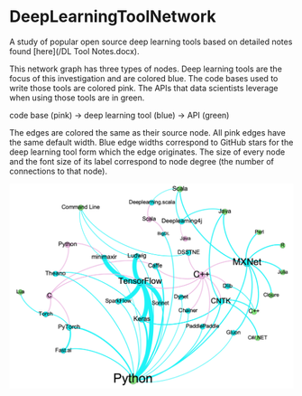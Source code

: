 # DeepLearningToolNetwork
A study of popular open source deep learning tools based on detailed notes found [here](/DL Tool Notes.docx).

This network graph has three types of nodes. Deep learning tools are the focus of this investigation and are colored blue. The code bases used to write those tools are colored pink. The APIs that data scientists leverage when using those tools are in green. 

code base (pink) → deep learning tool (blue) → API (green)

The edges are colored the same as their source node. All pink edges have the same default width. Blue edge widths correspond to GitHub stars for the deep learning tool form which the edge originates. The size of every node and the font size of its label correspond to node degree (the number of connections to that node).

![img](/DLToolsNetwork.png)
